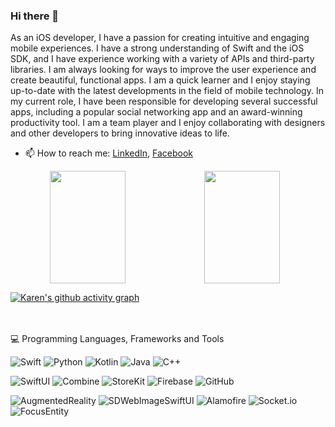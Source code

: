 ### Hi there 👋

As an iOS developer, I have a passion for creating intuitive and engaging mobile experiences. I have a strong understanding of Swift and the iOS SDK, and I have experience working with a variety of APIs and third-party libraries. I am always looking for ways to improve the user experience and create beautiful, functional apps. I am a quick learner and I enjoy staying up-to-date with the latest developments in the field of mobile technology. In my current role, I have been responsible for developing several successful apps, including a popular social networking app and an award-winning productivity tool. I am a team player and I enjoy collaborating with designers and other developers to bring innovative ideas to life.

- 📫 How to reach me: [LinkedIn](https://www.linkedin.com/in/karen-mirakyan/), [Facebook](https://www.facebook.com/karen.mirakyan/)

<p align="center">
  <a href="https://github.com/karenxpn" width="100%" style="display:flex">
    <img height="180em" width="49%" src="https://github-readme-stats-eight-theta.vercel.app/api?username=karenxpn&show_icons=true&theme=algolia&include_all_commits=true&count_private=true"/>
    <img height="180em" width="49%" src="https://github-readme-stats-eight-theta.vercel.app/api/top-langs/?username=karenxpn&layout=compact&langs_count=8&theme=algolia"/>
  </a>
</p>

[![Karen's github activity graph](https://github-readme-activity-graph.cyclic.app/graph?username=karenxpn&theme=react-dark)](https://github.com/ashutosh00710/github-readme-activity-graph)

<br></br>
💻  Programming Languages, Frameworks and Tools

![Swift](https://img.shields.io/badge/Code-Swift-informational?style=plastic&logo=Swift&logoColor=white)
![Python](https://img.shields.io/badge/Code-Python-informational?style=plastic&logo=Python&logoColor=white)
![Kotlin](https://img.shields.io/badge/Code-Kotlin-informational?sstyle=plastic&logo=Kotlin)
![Java](https://img.shields.io/badge/Code-Java-informational?style=plastic&logo=Java)
![C++](https://img.shields.io/badge/Code-C++-informational?style=plastic&logo=C++)

![SwiftUI](https://img.shields.io/badge/-SwiftUI-05122A?style=plastic&logo=Swift&logoColor=white)
![Combine](https://img.shields.io/badge/-Combine-05122A?style=plastic&logo=Apple)
![StoreKit](https://img.shields.io/badge/-StoreKit-05122A?style=plastic&logo=Apple)
![Firebase](https://img.shields.io/badge/-Firebase-05122A?style=plastic&logo=Firebase)
![GitHub](https://img.shields.io/badge/-GitHub-05122A?style=flat&logo=github)

![AugmentedReality](https://img.shields.io/badge/AugmentedReality-informational?style=plastic&logo=Apple)
![SDWebImageSwiftUI](https://img.shields.io/badge/SDWebImageSwiftUI-informational?style=plastic&logo=GitHub)
![Alamofire](https://img.shields.io/badge/Alamofire-informational?style=plastic&logo=GitHub)
![Socket.io](https://img.shields.io/badge/Socket.io-informational?style=plastic&logo=GitHub)
![FocusEntity](https://img.shields.io/badge/FocusEntity-informational?style=plastic&logo=GitHub)


<!--
**KALIMI/KALIMI** is a ✨ _special_ ✨ repository because its `README.md` (this file) appears on your GitHub profile.

Here are some ideas to get you started:

- 🌱 I’m currently learning ...
- 👯 I’m looking to collaborate on ...
- 🤔 I’m looking for help with ...
- 💬 Ask me about ...
- 😄 Pronouns: ...
- ⚡ Fun fact: ...
-->
